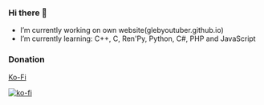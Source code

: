 ### Hi there 👋
- I’m currently working on own website(glebyoutuber.github.io)
- I’m currently learning: C++, C, Ren'Py, Python, C#, PHP and JavaScript

### Donation
[Ko-Fi](https://ko-fi.com/glebyoutuber)


[![ko-fi](https://ko-fi.com/img/githubbutton_sm.svg)](https://ko-fi.com/K3K77259H)

